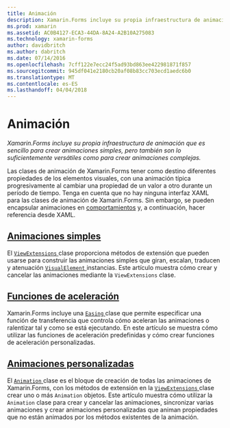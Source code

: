 ```yaml
---
title: Animación
description: Xamarin.Forms incluye su propia infraestructura de animación que es sencillo para crear animaciones simples, pero también son lo suficientemente versátiles como para crear animaciones complejas.
ms.prod: xamarin
ms.assetid: AC0B4127-ECA3-44DA-8A24-A2B10A275083
ms.technology: xamarin-forms
author: davidbritch
ms.author: dabritch
ms.date: 07/14/2016
ms.openlocfilehash: 7cff122e7ecc24f5ad93bd863ee422981871f857
ms.sourcegitcommit: 945df041e2180cb20af08b83cc703ecd1aedc6b0
ms.translationtype: MT
ms.contentlocale: es-ES
ms.lasthandoff: 04/04/2018
---
```

# <a name="animation"></a>Animación

_Xamarin.Forms incluye su propia infraestructura de animación que es sencillo para crear animaciones simples, pero también son lo suficientemente versátiles como para crear animaciones complejas._

Las clases de animación de Xamarin.Forms tener como destino diferentes propiedades de los elementos visuales, con una animación típica progresivamente al cambiar una propiedad de un valor a otro durante un período de tiempo. Tenga en cuenta que no hay ninguna interfaz XAML para las clases de animación de Xamarin.Forms. Sin embargo, se pueden encapsular animaciones en [comportamientos](~/xamarin-forms/app-fundamentals/behaviors/index.md) y, a continuación, hacer referencia desde XAML.

## <a name="simple-animationssimplemd"></a>[Animaciones simples](simple.md)

El [ `ViewExtensions` ](https://developer.xamarin.com/api/type/Xamarin.Forms.ViewExtensions/) clase proporciona métodos de extensión que pueden usarse para construir las animaciones simples que giran, escalan, traducen y atenuación [ `VisualElement` ](https://developer.xamarin.com/api/type/Xamarin.Forms.VisualElement/) instancias. Este artículo muestra cómo crear y cancelar las animaciones mediante la `ViewExtensions` clase.

## <a name="easing-functionseasingmd"></a>[Funciones de aceleración ](easing.md)

Xamarin.Forms incluye una [ `Easing` ](https://developer.xamarin.com/api/type/Xamarin.Forms.Easing/) clase que permite especificar una función de transferencia que controla cómo aceleran las animaciones o ralentizar tal y como se está ejecutando. En este artículo se muestra cómo utilizar las funciones de aceleración predefinidas y cómo crear funciones de aceleración personalizadas.

## <a name="custom-animationscustommd"></a>[Animaciones personalizadas](custom.md)

El [ `Animation` ](https://developer.xamarin.com/api/type/Xamarin.Forms.Animation/) clase es el bloque de creación de todas las animaciones de Xamarin.Forms, con los métodos de extensión en la [ `ViewExtensions` ](https://developer.xamarin.com/api/type/Xamarin.Forms.ViewExtensions/) clase crear uno o más `Animation` objetos. Este artículo muestra cómo utilizar la `Animation` clase para crear y cancelar las animaciones, sincronizar varias animaciones y crear animaciones personalizadas que animan propiedades que no están animados por los métodos existentes de la animación.

